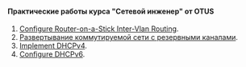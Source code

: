 #### Практические работы курса "Сетевой инженер" от OTUS

1. [Configure Router-on-a-Stick Inter-Vlan Routing](lab01/).
2. [Развертывание коммутируемой сети с резервными каналами](Lab02/).
3. [Implement DHCPv4](lab03/).
4. [Configure DHCPv6](lab04/).
